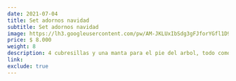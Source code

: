 ```yaml
---
date: 2021-07-04
title: Set adornos navidad
subtitle: Set adornos navidad
image: https://lh3.googleusercontent.com/pw/AM-JKLUxIbSdg3gFJforYGfl1D9-409Vom5_oKOCrTnikau2I8HGc7p4dsb9Yxl1yHx-qvx5Jczrcsowkb14mnNr_uKRcr2_ZhYw7EBLu7PyZoo0oWzI7peoYPKmam1IkqkQ8AIkF0C2GYNfp99SZ4LS5ewiqg=w466-h621-no?authuser=0
price: $ 8.000
weight: 8
description: 4 cubresillas y una manta para el pie del arbol, todo como nuevo
link: 
exclude: true
---
```

